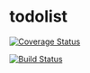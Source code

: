 # todolist
[![Coverage Status](https://coveralls.io/repos/github/aramis-eb/todolist/badge.svg?branch=master)](https://coveralls.io/github/aramis-eb/todolist?branch=master)

[![Build Status](https://travis-ci.com/aramis-eb/todolist.svg?branch=master)](https://travis-ci.com/aramis-eb/todolist)